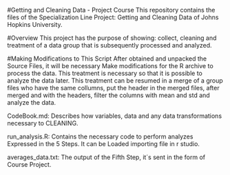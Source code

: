 #Getting and Cleaning Data - Project Course
This repository contains the files of the Specialization Line Project: Getting and Cleaning Data of Johns Hopkins University.

#Overview
This project has the purpose of showing: collect, cleaning and treatment of a data group that is subsequently processed and analyzed.

#Making Modifications to This Script
After obtained and unpacked the Source Files, it will be necessary Make modifications for the R archive to process the data.
This treatment is necessary so that it is possible to analyze the data later.
This treatment can be resumed in a merge of a group files who have the same collumns, put the header in the merged files, after merged and with the headers, filter the columns with mean and std and analyze the data.

CodeBook.md: Describes how variables, data and any data transformations necessary to CLEANING.

run_analysis.R: Contains the necessary code to perform analyzes Expressed in the 5 Steps. It can be Loaded importing file in r studio.

averages_data.txt: The output of the Fifth Step, it´s sent in the form of Course Project.
